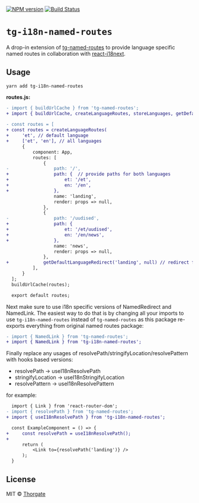 [![NPM version][npm-image]][npm-url]
[![Build Status][travis-image]][travis-url]
# `tg-i18n-named-routes`

A drop-in extension of [tg-named-routes](https://www.npmjs.com/package/tg-named-routes) to provide language specific 
named routes in collaboration with [react-i18next](https://react.i18next.com/).

## Usage


```
yarn add tg-i18n-named-routes
```

**routes.js:**

```diff
- import { buildUrlCache } from 'tg-named-routes';
+ import { buildUrlCache, createLanguageRoutes, storeLanguages, getDefaultLanguageRedirect } from 'tg-i18n-named-routes';
 
- const routes = [
+ const routes = createLanguageRoutes(
+     'et', // default language
+     ['et', 'en'], // all languages
      {
          component: App,
          routes: [
              {
-                 path: '/',
+                 path: {  // provide paths for both languages
+                     et: '/et',
+                     en: '/en',
+                 },
                  name: 'landing',
                  render: props => null,
              },
              {
-                 path: '/uudised',
+                 path: {
+                     et: '/et/uudised',
+                     en: '/en/news',
+                 },
                  name: 'news',
                  render: props => null,
              },
+             getDefaultLanguageRedirect('landing', null) // redirect from / -> /et (the default language)
          ],
      }
  ];
  buildUrlCache(routes);

  export default routes;
```

Next make sure to use i18n specific versions of NamedRedirect and NamedLink. The easiest way to do that is by changing all your imports to use `tg-i18n-named-routes` instead of `tg-named-routes` as this package re-exports everything from original named routes package:

```diff
- import { NamedLink } from 'tg-named-routes';
+ import { NamedLink } from 'tg-i18n-named-routes';
```

Finally replace any usages of resolvePath/stringifyLocation/resolvePattern with hooks based versions:

- resolvePath -> useI18nResolvePath
- stringifyLocation -> useI18nStringifyLocation
- resolvePattern -> useI18nResolvePattern

for example:

```diff
  import { Link } from 'react-router-dom';
- import { resolvePath } from 'tg-named-routes';
+ import { useI18nResolvePath } from 'tg-i18n-named-routes';

  const ExampleComponent = () => {
+     const resolvePath = useI18nResolvePath();
+
      return (
          <Link to={resolvePath('landing')} />
      );
  }
```

## License

MIT © [Thorgate](http://github.com/thorgate)


[npm-url]: https://npmjs.org/package/tg-i18n-named-routes
[npm-image]: https://img.shields.io/npm/v/tg-i18n-named-routes.svg?style=flat-square

[travis-url]: https://travis-ci.com/thorgate/tg-spa-utils
[travis-image]: https://travis-ci.com/thorgate/tg-spa-utils.svg?branch=master
